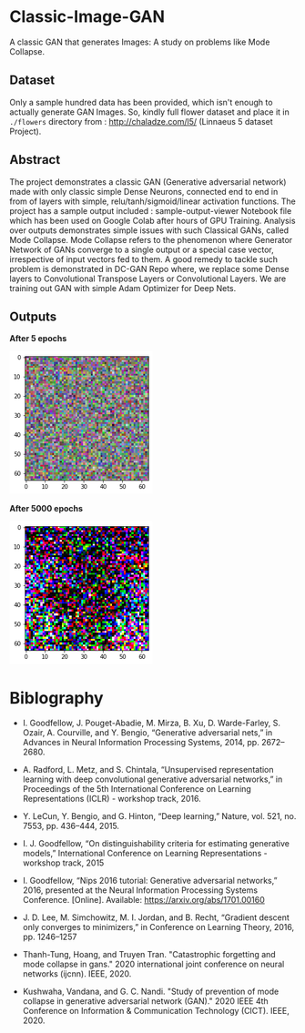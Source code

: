 # Classic-Image-GAN
A classic GAN that generates Images: A study on problems like Mode Collapse.

## Dataset
Only a sample hundred data has been provided, which isn't enough to actually generate GAN Images. So, kindly full flower dataset and place it in `./flowers` directory from : http://chaladze.com/l5/ (Linnaeus 5 dataset Project).

## Abstract
The project demonstrates a classic GAN (Generative adversarial network) made with only classic simple Dense Neurons, connected end to end in from of layers with simple, relu/tanh/sigmoid/linear activation functions. The project has a sample output included : sample-output-viewer Notebook file which has been used on Google Colab after hours of GPU Training. Analysis over outputs demonstrates simple issues with such Classical GANs, called Mode Collapse. Mode Collapse refers to the phenomenon where Generator Network of GANs converge to a single output or a special case vector, irrespective of input vectors fed to them. A good remedy to tackle such problem is demonstrated in DC-GAN Repo where, we replace some Dense layers to Convolutional Transpose Layers or Convolutional Layers. We are training out GAN with simple Adam Optimizer for Deep Nets.

## Outputs

**After 5 epochs**

![1](https://github.com/abhaskumarsinha/Classic-Image-GAN/raw/main/sample-outputs/1.png)

**After 5000 epochs**

![2](https://github.com/abhaskumarsinha/Classic-Image-GAN/raw/main/sample-outputs/2.png)


# Biblography

- I. Goodfellow, J. Pouget-Abadie, M. Mirza, B. Xu, D. Warde-Farley, S. Ozair, A. Courville, and Y. Bengio, “Generative adversarial nets,” in Advances in Neural Information Processing Systems, 2014, pp. 2672–2680.

- A. Radford, L. Metz, and S. Chintala, “Unsupervised representation learning with deep convolutional generative adversarial networks,” in Proceedings of the 5th International Conference on Learning Representations (ICLR) - workshop track, 2016.

- Y. LeCun, Y. Bengio, and G. Hinton, “Deep learning,” Nature, vol. 521, no. 7553, pp. 436–444, 2015.

- I. J. Goodfellow, “On distinguishability criteria for estimating generative models,” International Conference on Learning Representations - workshop track, 2015

- I. Goodfellow, “Nips 2016 tutorial: Generative adversarial networks,” 2016, presented at the Neural Information Processing Systems Conference. [Online]. Available: https://arxiv.org/abs/1701.00160

- J. D. Lee, M. Simchowitz, M. I. Jordan, and B. Recht, “Gradient descent only converges to minimizers,” in Conference on Learning Theory, 2016, pp. 1246–1257

- Thanh-Tung, Hoang, and Truyen Tran. "Catastrophic forgetting and mode collapse in gans." 2020 international joint conference on neural networks (ijcnn). IEEE, 2020.

- Kushwaha, Vandana, and G. C. Nandi. "Study of prevention of mode collapse in generative adversarial network (GAN)." 2020 IEEE 4th Conference on Information & Communication Technology (CICT). IEEE, 2020.

